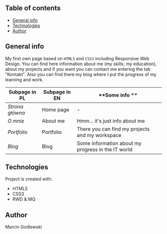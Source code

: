 ## Table of contents
* [General info](#general-info)
* [Technologies](#technologies)
* [Author](#author)

## General info
My first own page based on `HTML5` and `CSS3` including Responsive Web Design. 
You can find here information about me (my skills, my education), about my projects and if you want you can contact me entering the tab "Kontakt".
Also you can find there my blog where I put the progress of my learning and work.

**Subpage in PL** | **Subpage in EN** | **Some info **
--- | --- | ---
*Strona główna* | Home page | -
*O mnie* | About me | Hmm... it's just info about me
*Portfolio* | Portfolio | There you can find my projects and my workspace
*Blog* | Blog | Some information about my progress in the IT world
	
## Technologies
Project is created with:
* HTML5
* CSS3
* RWD & MQ

## Author
Marcin Godlewski
